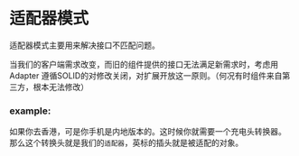 # 适配器模式
   
适配器模式主要用来解决接口不匹配问题。

当我们的客户端需求改变，而旧的组件提供的接口无法满足新需求时，考虑用Adapter
遵循SOLID的对修改关闭，对扩展开放这一原则。（何况有时组件来自第三方，根本无法修改）

### example:
    
 如果你去香港，可是你手机是内地版本的。这时候你就需要一个充电头转换器。
 那么这个转换头就是我们的`适配器`，英标的插头就是被适配的对象。
